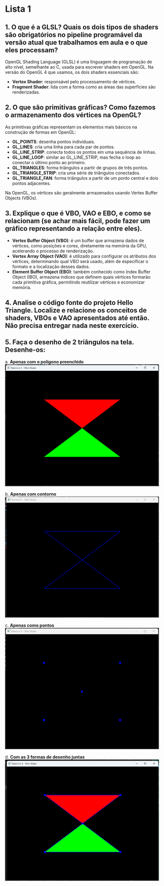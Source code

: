 # Lista 1

## 1. O que é a GLSL? Quais os dois tipos de shaders são obrigatórios no pipeline programável da versão atual que trabalhamos em aula e o que eles processam?

OpenGL Shading Language (GLSL) é uma linguagem de programação de alto nível, semelhante ao C, usada para escrever shaders em OpenGL. Na versão do OpenGL 4 que usamos, os dois shaders essenciais são:

- **Vertex Shader**: responsável pelo processamento de vértices.
- **Fragment Shader**: lida com a forma como as áreas das superfícies são renderizadas.

## 2. O que são primitivas gráficas? Como fazemos o armazenamento dos vértices na OpenGL?

As primitivas gráficas representam os elementos mais básicos na construção de formas em OpenGL:

- **GL_POINTS**: desenha pontos individuais.
- **GL_LINES**: cria uma linha para cada par de pontos.
- **GL_LINE_STRIP**: conecta todos os pontos em uma sequência de linhas.
- **GL_LINE_LOOP**: similar ao GL_LINE_STRIP, mas fecha o loop ao conectar o último ponto ao primeiro.
- **GL_TRIANGLES**: forma triângulos a partir de grupos de três pontos.
- **GL_TRIANGLE_STRIP**: cria uma série de triângulos conectados.
- **GL_TRIANGLE_FAN**: forma triângulos a partir de um ponto central e dois pontos adjacentes.

Na OpenGL, os vértices são geralmente armazenados usando Vertex Buffer Objects (VBOs).

## 3. Explique o que é VBO, VAO e EBO, e como se relacionam (se achar mais fácil, pode fazer um gráfico representando a relação entre eles).

- **Vertex Buffer Object (VBO)**: é um buffer que armazena dados de vértices, como posições e cores, diretamente na memória da GPU, acelerando o processo de renderização.
- **Vertex Array Object (VAO)**: é utilizado para configurar os atributos dos vértices, determinando qual VBO será usado, além de especificar o formato e a localização desses dados.
- **Element Buffer Object (EBO)**: também conhecido como Index Buffer Object (IBO), armazena índices que definem quais vértices formarão cada primitiva gráfica, permitindo reutilizar vértices e economizar memória.

## 4. Analise o código fonte do projeto Hello Triangle. Localize e relacione os conceitos de shaders, VBOs e VAO apresentados até então. Não precisa entregar nada neste exercício.

## 5. Faça o desenho de 2 triângulos na tela. Desenhe-os:

a. **Apenas com o polígono preenchido**
![Apenas com o polígono preenchido - Vitor](/Lista1/Lista1_5_Triangulo/Prints/5_a.png)

b. **Apenas com contorno**  
![Apenas com contorno - Vitor](/Lista1/Lista1_5_Triangulo/Prints/5_b.png)

c. **Apenas como pontos**  
![Apenas como pontos - Vitor](/Lista1/Lista1_5_Triangulo/Prints/5_c.png)

d. **Com as 3 formas de desenho juntas**
![Com as 3 formas de desenho juntas - Vitor](/Lista1/Lista1_5_Triangulo/Prints/5_d.png)
